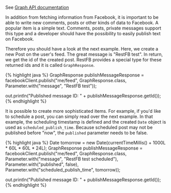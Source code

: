 See <a target="_blank" href="http://developers.facebook.com/docs/api#editing" class="label label-primary">Graph API documentation</a>

In addition from fetching information from Facebook, it is important to be able to write new comments, posts or other kinds of data to Facebook. A popular item is a simple text. Comments, posts, private messages support this type and a developer should have the possibility to easily publish text on Facebook.

Therefore you should have a look at the next example. Here, we create a new Post on the user's feed. The great message is "RestFB test". In return, we get the id of the created post. RestFB provides a special type for these returned ids and it is called `GraphResponse`.

{% highlight java %}
GraphResponse publishMessageResponse =
  facebookClient.publish("me/feed", GraphResponse.class,
    Parameter.with("message", "RestFB test"));

out.println("Published message ID: " + publishMessageResponse.getId());
{% endhighlight %}

It is possible to create more sophisticated items. For example, if you'd like to schedule a post, you can simply read over
the next example. In that example, the scheduling timestamp is defined and the created `Date` object is used as `scheduled_publish_time`. Because scheduled post may not be published before "now", the `published` parameter needs to be false.

{% highlight java %}
Date tomorrow = new Date(currentTimeMillis() + 1000L * 60L * 60L * 24L);
GraphResponse publishMessageResponse =
  facebookClient.publish("me/feed", GraphResponse.class,
    Parameter.with("message", "RestFB test scheduled"), 
	Parameter.with("published", false), 
	Parameter.with("scheduled_publish_time", tomorrow));
	
out.println("Published message ID: " + publishMessageResponse.getId());
{% endhighlight %}